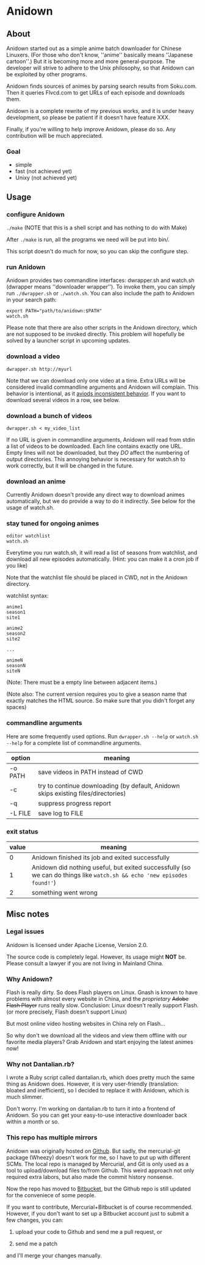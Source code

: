 Anidown
=======

About
-----
Anidown started out as a simple anime batch downloader for Chinese Linuxers. (For those who don't know, ''anime'' basically means ''Japanese cartoon''.) But it is becoming more and more general-purpose. The developer will strive to adhere to the Unix philosophy, so that Anidown can be exploited by other programs.

Anidown finds sources of animes by parsing search results from Soku.com. Then it queries Flvcd.com to get URLs of each episode and downloads them.

Anidown is a complete rewrite of my previous works, and it is under heavy development, so please be patient if it doesn't have feature XXX.

Finally, if you're willing to help improve Anidown, please do so. Any contribution will be much appreciated.

### Goal
* simple
* fast (not achieved yet)
* Unixy (not achieved yet)

Usage
-----
### configure Anidown
`./make` (NOTE that this is a shell script and has nothing to do with Make)

After `./make` is run, all the programs we need will be put into bin/.

This script doesn't do much for now, so you can skip the configure step.

### run Anidown
Anidown provides two commandline interfaces: dwrapper.sh and watch.sh (dwrapper means ''downloader wrapper''). To invoke them, you can simply run `./dwrapper.sh` or `./watch.sh`. You can also include the path to Anidown in your search path:

```shell
export PATH="path/to/anidown:$PATH"
watch.sh
```

Please note that there are also other scripts in the Anidown directory, which are not supposed to be invoked directly. This problem will hopefully be solved by a launcher script in upcoming updates.

### download a video
```shell
dwrapper.sh http://myurl
```

Note that we can download only one video at a time. Extra URLs will be considered invalid commandline arguments and Anidown will complain. This behavior is intentional, as it [aviods inconsistent behavior](http://en.wikipedia.org/wiki/Principle_of_least_astonishment). If you want to download several videos in a row, see below.

### download a bunch of videos
```shell
dwrapper.sh < my_video_list
```

If no URL is given in commandline arguments, Anidown will read from stdin a list of videos to be downloaded. Each line contains exactly one URL. Empty lines will not be downloaded, but they *DO* affect the numbering of output directories. This annoying behavior is necessary for watch.sh to work correctly, but it will be changed in the future.

### download an anime
Currently Anidown doesn't provide any direct way to download animes automatically, but we do provide a way to do it indirectly. See below for the usage of watch.sh.

### stay tuned for ongoing animes
```shell
editor watchlist
watch.sh
```

Everytime you run watch.sh, it will read a list of seasons from watchlist, and download all new episodes automatically. (Hint: you can make it a cron job if you like)

Note that the watchlist file should be placed in CWD, not in the Anidown directory.

watchlist syntax:

    anime1
    season1
    site1

    anime2
    season2
    site2

    ...

    animeN
    seasonN
    siteN

(Note: There must be a empty line between adjacent items.)

(Note also: The current version requires you to give a season name that exactly matches the HTML source. So make sure that you didn't forget any spaces)

### commandline arguments
Here are some frequently used options. Run `dwrapper.sh --help` or `watch.sh --help` for a complete list of commandline arguments.

 option | meaning
------- | ----------------------
-o PATH | save videos in PATH instead of CWD
-c      | try to continue downloading (by default, Anidown skips existing files/directories)
-q      | suppress progress report
-L FILE | save log to FILE

### exit status
value | meaning
----- | -----------------------
0     | Anidown finished its job and exited successfully
1     | Anidown did nothing useful, but exited successfully (so we can do things like `watch.sh && echo 'new episodes found!'`)
2     | something went wrong

Misc notes
----------
### Legal issues
Anidown is licensed under Apache License, Version 2.0.

The source code is completely legal. However, its usage might **NOT** be. Please consult a lawyer if you are not living in Mainland China.

### Why Anidown?
Flash is really dirty. So does Flash players on Linux. Gnash is known to have problems with almost every website in China, and the *proprietary* ~~Adobe Flash Player~~ runs really slow. Conclusion: Linux doesn't really support Flash. (or more precisely, Flash doesn't support Linux)

But most online video hosting websites in China rely on Flash...

So why don't we download all the videos and view them offline with our favorite media players? Grab Anidown and start enjoying the latest animes now!

### Why not Dantalian.rb?
I wrote a Ruby script called dantalian.rb, which does pretty much the same thing as Anidown does. However, it is very user-friendly (translation: bloated and inefficient), so I decided to replace it with Anidown, which is much slimmer.

Don't worry. I'm working on dantalian.rb to turn it into a frontend of Anidown. So you can get your easy-to-use interactive downloader back within a month or so.

### This repo has multiple mirrors
Anidown was originally hosted on [Github](https://github.com/sheep0x/anidown). But sadly, the mercurial-git package (Wheezy) doesn't work for me, so I have to put up with different SCMs. The local repo is managed by Mercurial, and Git is only used as a tool to upload/download files to/from Github. This weird approach not only required extra labors, but also made the commit history nonsense.

Now the repo has moved to [Bitbucket](https://bitbucket.org/sheep0x/anidown), but the Github repo is still updated for the conveniece of some people.

If you want to contribute, Mercurial+Bitbucket is of course recommended. However, if you don't want to set up a Bitbucket account just to submit a few changes, you can:

1. upload your code to Github and send me a pull request, or

2. send me a patch

and I'll merge your changes manually.
